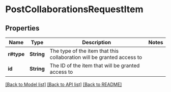 # PostCollaborationsRequestItem

## Properties

Name | Type | Description | Notes
------------ | ------------- | ------------- | -------------
**r#type** | **String** | The type of the item that this collaboration will be granted access to | 
**id** | **String** | The ID of the item that will be granted access to | 

[[Back to Model list]](../README.md#documentation-for-models) [[Back to API list]](../README.md#documentation-for-api-endpoints) [[Back to README]](../README.md)


